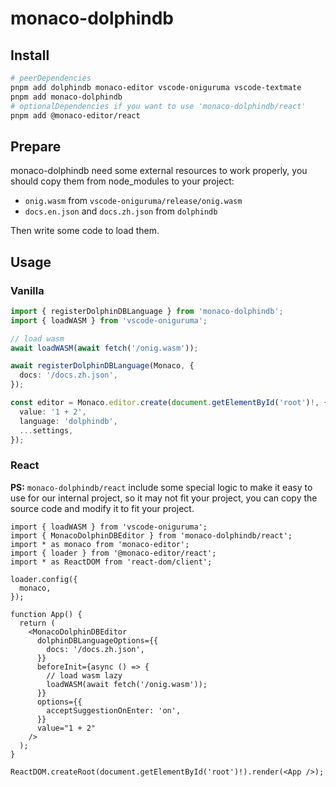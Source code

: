 # monaco-dolphindb

## Install

```bash
# peerDependencies
pnpm add dolphindb monaco-editor vscode-oniguruma vscode-textmate
pnpm add monaco-dolphindb
# optionalDependencies if you want to use 'monaco-dolphindb/react'
pnpm add @monaco-editor/react
```

## Prepare

monaco-dolphindb need some external resources to work properly, you should copy them from node_modules to your project:

- `onig.wasm` from `vscode-oniguruma/release/onig.wasm`
- `docs.en.json` and `docs.zh.json` from `dolphindb`

Then write some code to load them.

## Usage

### Vanilla

```ts
import { registerDolphinDBLanguage } from 'monaco-dolphindb';
import { loadWASM } from 'vscode-oniguruma';

// load wasm
await loadWASM(await fetch('/onig.wasm'));

await registerDolphinDBLanguage(Monaco, {
  docs: '/docs.zh.json',
});

const editor = Monaco.editor.create(document.getElementById('root')!, {
  value: '1 + 2',
  language: 'dolphindb',
  ...settings,
});
```

### React

**PS:** `monaco-dolphindb/react` include some special logic to make it easy to use for our internal project, so it may not fit your project, you can copy the source code and modify it to fit your project.

```tsx
import { loadWASM } from 'vscode-oniguruma';
import { MonacoDolphinDBEditor } from 'monaco-dolphindb/react';
import * as monaco from 'monaco-editor';
import { loader } from '@monaco-editor/react';
import * as ReactDOM from 'react-dom/client';

loader.config({
  monaco,
});

function App() {
  return (
    <MonacoDolphinDBEditor
      dolphinDBLanguageOptions={{
        docs: '/docs.zh.json',
      }}
      beforeInit={async () => {
        // load wasm lazy
        loadWASM(await fetch('/onig.wasm'));
      }}
      options={{
        acceptSuggestionOnEnter: 'on',
      }}
      value="1 + 2"
    />
  );
}

ReactDOM.createRoot(document.getElementById('root')!).render(<App />);
```
